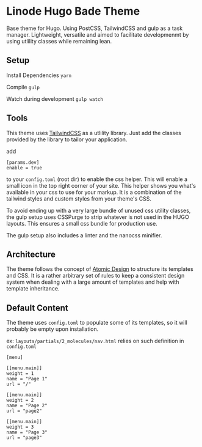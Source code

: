 # Linode Hugo Bade Theme

Base theme for Hugo. Using PostCSS, TailwindCSS and gulp as a task manager.
Lightweight, versatile and aimed to facilitate developmenmt by using utlility classes while remaining lean.

## Setup

Install Dependencies
`yarn`

Compile
`gulp`

Watch during development
`gulp watch`

## Tools

This theme uses <a href="https://tailwindcss.com/docs/what-is-tailwind/" target="_blank">TailwindCSS</a> as a utlility library.
Just add the classes provided by the library to tailor your application. 

add

```
[params.dev]
enable = true
```

to your `config.toml` (root dir) to enable the css helper. This will enable a small icon in the top right corner of your site. This helper shows you what's available in your css to use for your markup.
It is a combination of the tailwind styles and custom styles from your theme's CSS.

To avoid ending up with a very large bundle of unused css utility classes, the gulp setup uses CSSPurge to strip whatever is not used in the HUGO layouts.
This ensures a small css bundle for production use.

The gulp setup also includes a linter and the nanocss minifier.

## Architecture

The theme follows the concept of <a href="http://bradfrost.com/blog/post/atomic-web-design/" target="_blank">Atomic Design</a> to structure its templates and CSS. 
It is a rather arbitrary set of rules to keep a consistent design system when dealing with a large amount of templates and help with template inheritance.

## Default Content

The theme uses `config.toml` to populate some of its templates, so it will probably be empty upon installation.

ex: `layouts/partials/2_molecules/nav.html`
relies on such definition in `config.toml`

```
[menu]

[[menu.main]]
weight = 1
name = "Page 1"
url = "/"

[[menu.main]]
weight = 2
name = "Page 2"
url = "page2"

[[menu.main]]
weight = 3
name = "Page 3"
url = "page3"
```
